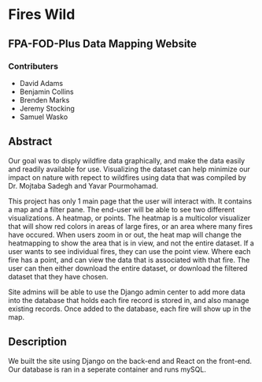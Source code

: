 # Fires Wild
## FPA-FOD-Plus Data Mapping Website

### Contributers
- David Adams
- Benjamin Collins
- Brenden Marks
- Jeremy Stocking
- Samuel Wasko


## Abstract

Our goal was to disply wildfire data graphically, and make the data easily and readily available for use. Visualizing the dataset can help minimize our impact on nature with repect to wildfires using data that was compiled by Dr. Mojtaba Sadegh and Yavar Pourmohamad.

This project has only 1 main page that the user will interact with. It contains a map and a filter pane. The end-user will be able to see two different visualizations. A heatmap, or points. The heatmap is a multicolor visualizer that will show red colors in areas of large fires, or an area where many fires have occured. When users zoom in or out, the heat map will change the heatmapping to show the area that is in view, and not the entire dataset. If a user wants to see individual fires, they can use the point view. Where each fire has a point, and can view the data that is associated with that fire. The user can then either download the entire dataset, or download the filtered dataset that they have chosen. 

Site admins will be able to use the Django admin center to add more data into the database that holds each fire record is stored in, and also manage existing records. Once added to the database, each fire will show up in the map.

## Description

We built the site using Django on the back-end and React on the front-end. Our database is ran in a seperate container and runs mySQL.
